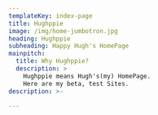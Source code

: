 ```yaml
---
templateKey: index-page
title: Hughppie
image: /img/home-jumbotron.jpg
heading: Hughppie
subheading: Happy Hugh's HomePage
mainpitch:
  title: Why Hughppie?
  description: >
    Hughppie means Hugh's(my) HomePage.  
    Here are my beta, test Sites.
description: >-
  
---
```

